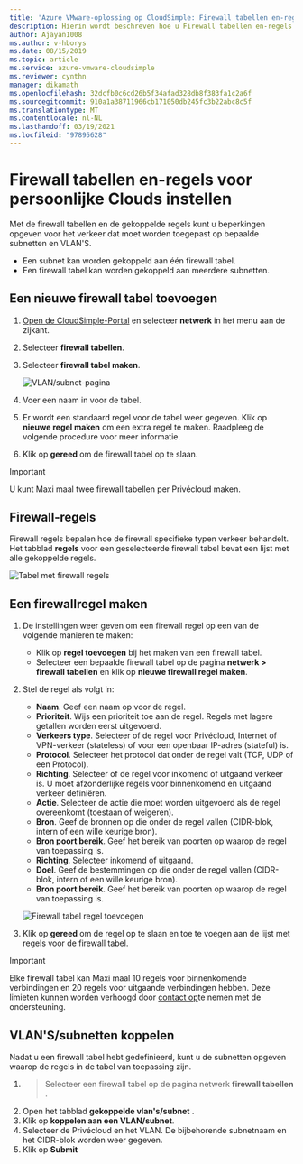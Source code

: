 ```yaml
---
title: 'Azure VMware-oplossing op CloudSimple: Firewall tabellen en-regels instellen'
description: Hierin wordt beschreven hoe u Firewall tabellen en-regels voor de Privécloud instelt om verkeer op subnetten en VLAN'S te beperken.
author: Ajayan1008
ms.author: v-hborys
ms.date: 08/15/2019
ms.topic: article
ms.service: azure-vmware-cloudsimple
ms.reviewer: cynthn
manager: dikamath
ms.openlocfilehash: 32dcfb0c6cd26b5f34afad328db8f383fa1c2a6f
ms.sourcegitcommit: 910a1a38711966cb171050db245fc3b22abc8c5f
ms.translationtype: MT
ms.contentlocale: nl-NL
ms.lasthandoff: 03/19/2021
ms.locfileid: "97895628"
---
```

# <a name="set-up-firewall-tables-and-rules-for-private-clouds"></a>Firewall tabellen en-regels voor persoonlijke Clouds instellen

Met de firewall tabellen en de gekoppelde regels kunt u beperkingen opgeven voor het verkeer dat moet worden toegepast op bepaalde subnetten en VLAN'S.

* Een subnet kan worden gekoppeld aan één firewall tabel.
* Een firewall tabel kan worden gekoppeld aan meerdere subnetten.

## <a name="add-a-new-firewall-table"></a>Een nieuwe firewall tabel toevoegen

1. [Open de CloudSimple-Portal](access-cloudsimple-portal.md) en selecteer **netwerk** in het menu aan de zijkant.
2. Selecteer **firewall tabellen**.
3. Selecteer **firewall tabel maken**.

    ![VLAN/subnet-pagina](media/firewall-tables-page.png)

4. Voer een naam in voor de tabel.
5. Er wordt een standaard regel voor de tabel weer gegeven. Klik op **nieuwe regel maken** om een extra regel te maken. Raadpleeg de volgende procedure voor meer informatie.
6. Klik op **gereed** om de firewall tabel op te slaan.

> [!IMPORTANT]
> U kunt Maxi maal twee firewall tabellen per Privécloud maken.

## <a name="firewall-rules"></a>Firewall-regels

Firewall regels bepalen hoe de firewall specifieke typen verkeer behandelt. Het tabblad **regels** voor een geselecteerde firewall tabel bevat een lijst met alle gekoppelde regels.

![Tabel met firewall regels](media/firewall-rules-tab.png)

## <a name="create-a-firewall-rule"></a>Een firewallregel maken

1. De instellingen weer geven om een firewall regel op een van de volgende manieren te maken:
    * Klik op **regel toevoegen** bij het maken van een firewall tabel.
    * Selecteer een bepaalde firewall tabel op de pagina **netwerk > firewall tabellen** en klik op **nieuwe firewall regel maken**.
2. Stel de regel als volgt in:
    * **Naam**. Geef een naam op voor de regel.
    * **Prioriteit**. Wijs een prioriteit toe aan de regel. Regels met lagere getallen worden eerst uitgevoerd.
    * **Verkeers type**. Selecteer of de regel voor Privécloud, Internet of VPN-verkeer (stateless) of voor een openbaar IP-adres (stateful) is.
    * **Protocol**. Selecteer het protocol dat onder de regel valt (TCP, UDP of een Protocol).
    * **Richting**. Selecteer of de regel voor inkomend of uitgaand verkeer is. U moet afzonderlijke regels voor binnenkomend en uitgaand verkeer definiëren.
    * **Actie**. Selecteer de actie die moet worden uitgevoerd als de regel overeenkomt (toestaan of weigeren).
    * **Bron**. Geef de bronnen op die onder de regel vallen (CIDR-blok, intern of een wille keurige bron).
    * **Bron poort bereik**. Geef het bereik van poorten op waarop de regel van toepassing is.
    * **Richting**. Selecteer inkomend of uitgaand.
    * **Doel**. Geef de bestemmingen op die onder de regel vallen (CIDR-blok, intern of een wille keurige bron).
    * **Bron poort bereik**. Geef het bereik van poorten op waarop de regel van toepassing is.

    ![Firewall tabel regel toevoegen](media/firewall-rule-create.png)

3. Klik op **gereed** om de regel op te slaan en toe te voegen aan de lijst met regels voor de firewall tabel.

> [!IMPORTANT]
> Elke firewall tabel kan Maxi maal 10 regels voor binnenkomende verbindingen en 20 regels voor uitgaande verbindingen hebben. Deze limieten kunnen worden verhoogd door [contact op](https://portal.azure.com/#blade/Microsoft_Azure_Support/HelpAndSupportBlade/newsupportrequest)te nemen met de ondersteuning.

## <a name="attach-vlanssubnets"></a><a name="attach-vlans-subnet"></a>VLAN'S/subnetten koppelen

Nadat u een firewall tabel hebt gedefinieerd, kunt u de subnetten opgeven waarop de regels in de tabel van toepassing zijn.

1.   >  Selecteer een firewall tabel op de pagina netwerk **firewall tabellen** .
2. Open het tabblad **gekoppelde vlan's/subnet** .
3. Klik op **koppelen aan een VLAN/subnet**.
4. Selecteer de Privécloud en het VLAN. De bijbehorende subnetnaam en het CIDR-blok worden weer gegeven.
5. Klik op **Submit**
